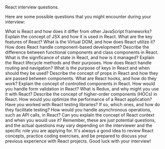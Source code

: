 React interview questions.


Here are some possible questions that you might encounter during your interview:

What is React and how does it differ from other JavaScript frameworks?
Explain the concept of JSX and how it is used in React.
What are the key features of React?
What is the Virtual DOM, and how does React utilize it?
How does React handle component-based development?
Describe the difference between functional components and class components in React.
What is the significance of state in React, and how is it managed?
Explain the React lifecycle methods and their purposes.
How does React handle routing and navigation?
What is the purpose of keys in React and when should they be used?
Describe the concept of props in React and how they are passed between components.
What are React hooks, and how do they work?
Explain the concept of controlled components in React.
How would you handle form validation in React?
What is Redux, and why might you use it with React?
Describe the concept of higher-order components (HOCs) in React.
How would you optimize the performance of a React application?
Have you worked with React testing libraries? If so, which ones, and how do they facilitate testing?
How would you handle asynchronous operations, such as API calls, in React?
Can you explain the concept of React context and when you would use it?
Remember, these are just potential questions, and the actual questions may vary depending on the interviewer and the specific role you are applying for. It's always a good idea to review React concepts, practice coding exercises, and be prepared to discuss your previous experience with React projects. Good luck with your interview!